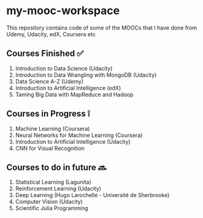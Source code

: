 # my-mooc-workspace
This repository contains code of some of the MOOCs that I have done from Udemy, Udacity, edX, Coursera etc

Courses Finished :white_check_mark:
---
1. Introduction to Data Science (Udacity)
2. Introduction to Data Wrangling with MongoDB (Udacity)
3. Data Science A-Z (Udemy)
4. Introduction to Artificial Intelligence (edX)
5. Taming Big Data with MapReduce and Hadoop


Courses in Progress :grey_exclamation:
---
1. Machine Learning (Coursera)
2. Neural Networks for Machine Learning (Coursera)
3. Introduction to Artificial Intelligence (Udacity)
4. CNN for Visual Recognition


Courses to do in future :soon:
---
1. Statistical Learning (Lagunita)
2. Reinforcement Learning (Udacity)
3. Deep Learning (Hugo Larochelle - Université de Sherbrooke)
4. Computer Vision (Udacity)
5. Scientific Julia Programming





